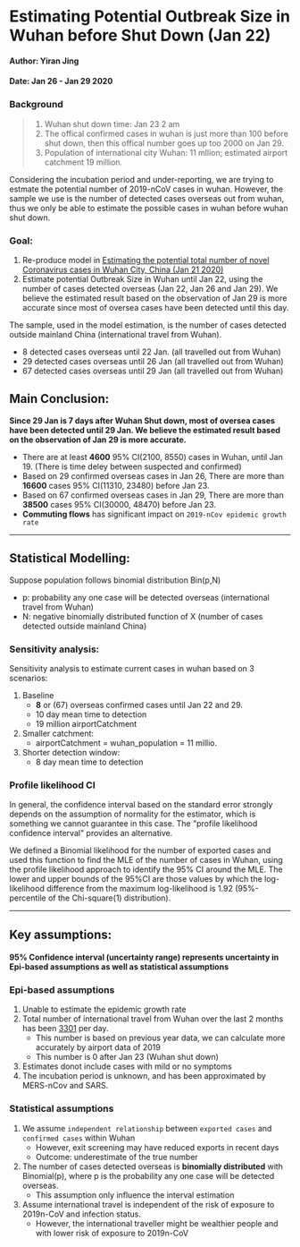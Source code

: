 # Estimating Potential Outbreak Size in Wuhan before Shut Down (Jan 22)

#### Author: Yiran Jing
#### Date: Jan 26 - Jan 29 2020

### Background
> 1. Wuhan shut down time: Jan 23 2 am
> 2. The offical confirmed cases in wuhan is just more than 100 before shut down, then this offical number goes up too 2000 on Jan 29. 
> 3. Population of international city Wuhan: 11 mllion; estimated airport catchment 19 million. 

Considering the incubation period and under-reporting, we are trying to estmate the potential number of 2019-nCoV cases in wuhan. However, the sample we use is the number of detected cases overseas out from wuhan, thus we only be able to estimate the possible cases in wuhan before wuhan shut down.

### Goal:
1. Re-produce model in [Estimating the potential total number of novel Coronavirus cases in Wuhan City, China (Jan 21 2020)](https://www.imperial.ac.uk/media/imperial-college/medicine/sph/ide/gida-fellowships/2019-nCoV-outbreak-report-22-01-2020.pdf)
2. Estimate potential Outbreak Size in Wuhan until Jan 22, using the number of cases detected overseas (Jan 22, Jan 26 and Jan 29). We believe the estimated result based on the observation of Jan 29 is more accurate since most of oversea cases have been detected until this day.

The sample, used in the model estimation, is the number of cases detected outside mainland China (international travel from Wuhan). 
- 8 detected cases overseas until 22 Jan. (all travelled out from Wuhan)
- 29 detected cases overseas until 26 Jan (all travelled out from Wuhan)
- 67 detected cases overseas until 29 Jan (all travelled out from Wuhan)

## Main Conclusion:
**Since 29 Jan is 7 days after Wuhan Shut down, most of oversea cases have been detected until 29 Jan. We believe the estimated result based on the observation of Jan 29 is more accurate.**

- There are at least **4600** 95% CI(2100, 8550) cases in Wuhan, until Jan 19. (There is time deley between suspected and confirmed)
- Based on 29 confirmed overseas cases in Jan 26, There are more than **16600** cases 95% CI(11310, 23480) before Jan 23.
- Based on 67 confirmed overseas cases in Jan 29, There are more than **38500** cases 95% CI(30000, 48470) before Jan 23.
- **Commuting flows** has significant impact on `2019-nCov epidemic growth rate`

***

## Statistical Modelling:

Suppose population follows binomial distribution Bin(p,N)
- p: probability any one case will be detected overseas (international travel from Wuhan)
- N: negative binomially distributed function of X (number of cases detected outside mainland China)

### Sensitivity analysis:
Sensitivity analysis to estimate current cases in wuhan based on 3 scenarios:
1. Baseline
     - **8** or (67) overseas confirmed cases until Jan 22 and 29.
     - 10 day mean time to detection
     - 19 million airportCatchment
2. Smaller catchment:
     - airportCatchment = wuhan_population = 11 millio.
3. Shorter detection window:
     - 8 day mean time to detection

### Profile likelihood CI
In general, the confidence interval based on the standard error strongly depends on the assumption of normality for the estimator, which is something we cannot guarantee in this case. The "profile likelihood confidence interval" provides an alternative.

We defined a Binomial likelihood for the number of exported cases and used this function to find the MLE of the number of cases in Wuhan, using the profile likelihood approach to identify the 95% CI around the MLE. The lower and upper bounds of the 95%CI are those values by which the log-likelihood difference from the maximum log-likelihood is 1.92 (95%-percentile of the Chi-square(1) distribution).


***

## Key assumptions:

#### 95% Confidence interval (uncertainty range) represents uncertainty in Epi-based assumptions as well as statistical assumptions

### Epi-based assumptions
1. Unable to estimate the epidemic growth rate
2. Total number of international travel from Wuhan over the last 2 months has been [3301](https://www.imperial.ac.uk/media/imperial-college/medicine/sph/ide/gida-fellowships/2019-nCoV-outbreak-report-22-01-2020.pdf) per day.
   - This number is based on previous year data, we can calculate more accurately by airport data of 2019
   - This number is 0 after Jan 23 (Wuhan shut down)
3. Estimates donot include cases with mild or no symptoms
4. The incubation period is unknown, and has been approximated by MERS-nCov and SARS.

### Statistical assumptions

1. We assume `independent relationship` between `exported cases` and `confirmed cases` within Wuhan
    - However, exit screening may have reduced exports in recent days
    - Outcome: underestimate of the true number
2. The number of cases detected overseas is **binomially distributed** with Binomial(p), where p is the probability any one case will be detected overseas.
    - This assumption only influence the interval estimation
3. Assume international travel is independent of the risk of exposure to 2019n-CoV and infection status.
    - However, the international traveller might be wealthier people and with lower risk of exposure to 2019n-CoV
